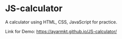 # JS-calculator
A calculator using HTML, CSS, JavaScript for practice.

Link for Demo: https://ayarmkt.github.io/JS-calculator/
